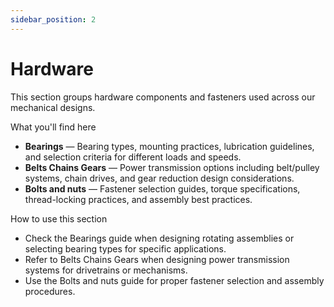 ```yaml
---
sidebar_position: 2
---
```


# Hardware

This section groups hardware components and fasteners used across our mechanical designs.

What you'll find here

- **Bearings** — Bearing types, mounting practices, lubrication guidelines, and selection criteria for different loads and speeds.
- **Belts Chains Gears** — Power transmission options including belt/pulley systems, chain drives, and gear reduction design considerations.
- **Bolts and nuts** — Fastener selection guides, torque specifications, thread-locking practices, and assembly best practices.

How to use this section

- Check the Bearings guide when designing rotating assemblies or selecting bearing types for specific applications.
- Refer to Belts Chains Gears when designing power transmission systems for drivetrains or mechanisms.
- Use the Bolts and nuts guide for proper fastener selection and assembly procedures.